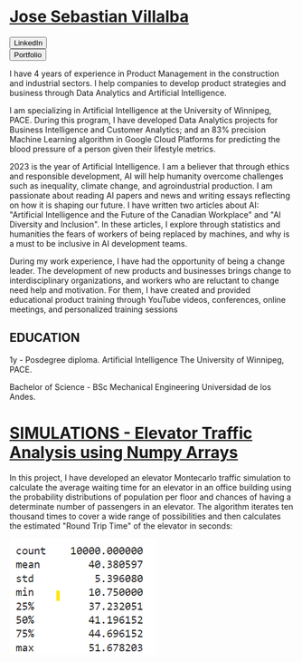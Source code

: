 # [Jose Sebastian Villalba](https://www.linkedin.com/in/josesvillalba/)

<pre>
<input class="button" type="submit" value="LinkedIn">
<button class="button" type="submit">Portfolio</button>
</pre>

I have 4 years of experience in Product Management in the construction and industrial sectors. I help companies to develop product strategies and business through Data Analytics and Artificial Intelligence.

I am specializing in Artificial Intelligence at the University of Winnipeg, PACE. During this program, I have developed Data Analytics projects for Business Intelligence and Customer Analytics; and an 83% precision Machine Learning algorithm in Google Cloud Platforms for predicting the blood pressure of a person given their lifestyle metrics. 

2023 is the year of Artificial Intelligence. I am a believer that through ethics and responsible development, AI will help humanity overcome challenges such as inequality, climate change, and agroindustrial production. I am passionate about reading AI papers and news and writing essays reflecting on how it is shaping our future. I have written two articles about AI: "Artificial Intelligence and the Future of the Canadian Workplace" and "AI Diversity and Inclusion". In these articles, I explore through statistics and humanities the fears of workers of being replaced by machines, and why is a must to be inclusive in AI development teams. 

During my work experience, I have had the opportunity of being a change leader. The development of new products and businesses brings change to interdisciplinary organizations, and workers who are reluctant to change need help and motivation. For them, I have created and provided educational product training through YouTube videos, conferences, online meetings, and personalized training sessions

## EDUCATION 

1y - Posdegree diploma. Artificial Intelligence
The University of Winnipeg, PACE.

Bachelor of Science - BSc Mechanical Engineering
Universidad de los Andes.

# [SIMULATIONS - Elevator Traffic Analysis using Numpy Arrays](https://github.com/jsebastianvillalba/jsebastianvillalba.github.io/blob/main/Elevator_Traffic_Simulation_.ipynb)

In this project, I have developed an elevator Montecarlo traffic simulation to calculate the average waiting time for an elevator in an office building using the probability distributions of population per floor and chances of having a determinate number of passengers in an elevator. The algorithm iterates ten thousand times to cover a wide range of possibilities and then calculates the estimated "Round Trip Time" of the elevator in seconds:

![](https://github.com/jsebastianvillalba/jsebastianvillalba.github.io/blob/main/assets/img/RTTdist.png)





